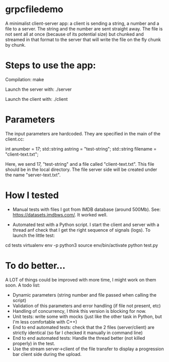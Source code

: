 # grpcfiledemo

A minimalist client-server app: a client is sending a string, a number and a file to a server.
The string and the number are sent straight away.
The file is not sent all at once (because of its potential size) but chunked and streamed in that format to the server
that will write the file on the fly chunk by chunk.

# Steps to use the app:

Compilation:
make

Launch the server with:
./server

Launch the client with:
./client


# Parameters


The input parameters are hardcoded.
They are specified in the main of the client.cc:

int anumber = 17;
std::string astring = "test-string";
std::string filename = "client-text.txt";


Here, we send 17, "test-string" and a file called "client-text.txt".
This file should be in the local directory.
The file server side will be created under the name "server-text.txt".


# How I tested

- Manual tests with files I got from IMDB database (around 500Mb).
See: https://datasets.imdbws.com/.
It worked well.

- Automated test with a Python script.
I start the client and server with a thread anf check that I get the right sequence of signals (logs).
To launch the little test:

cd tests
virtualenv env -p python3
source env/bin/activate
python test.py

# To do better...

A LOT of things could be improved with more time, I might work on them soon.
A todo list:

- Dynamic parameters (string number and file passed when calling the script)
- Validation of this parameters and error handling (if file not present, etc)
- Handling of concurrency, I think this version is blocking for now.
- Unit tests: write some with mocks (just like the other task in Python, but I'm less comfortable with C++)
- End to end automated tests: check that the 2 files (server/client) are strictly identical (so far I checked it manually in command line)
- End to end automated tests: Handle the thread better (not killed properly) in the test.
- Use the stream server->client of the file transfer to display a progression bar client side during the upload.